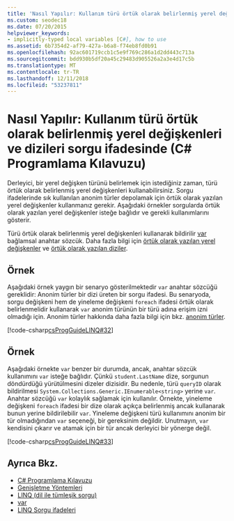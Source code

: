 ```yaml
---
title: 'Nasıl Yapılır: Kullanım türü örtük olarak belirlenmiş yerel değişkenleri ve dizileri sorgu ifadesinde - C# Programlama Kılavuzu'
ms.custom: seodec18
ms.date: 07/20/2015
helpviewer_keywords:
- implicitly-typed local variables [C#], how to use
ms.assetid: 6b7354d2-af79-427a-b6a8-f74eb8fd0b91
ms.openlocfilehash: 92ac601719ccb1c5e9f769c286a1d2dd443c713a
ms.sourcegitcommit: bdd930b5df20a45c29483d905526a2a3e4d17c5b
ms.translationtype: MT
ms.contentlocale: tr-TR
ms.lasthandoff: 12/11/2018
ms.locfileid: "53237811"
---
```

# <a name="how-to-use-implicitly-typed-local-variables-and-arrays-in-a-query-expression-c-programming-guide"></a>Nasıl Yapılır: Kullanım türü örtük olarak belirlenmiş yerel değişkenleri ve dizileri sorgu ifadesinde (C# Programlama Kılavuzu)
Derleyici, bir yerel değişken türünü belirlemek için istediğiniz zaman, türü örtük olarak belirlenmiş yerel değişkenleri kullanabilirsiniz. Sorgu ifadelerinde sık kullanılan anonim türler depolamak için örtük olarak yazılan yerel değişkenler kullanmanız gerekir. Aşağıdaki örnekler sorgularda örtük olarak yazılan yerel değişkenler isteğe bağlıdır ve gerekli kullanımlarını gösterir.  
  
 Türü örtük olarak belirlenmiş yerel değişkenleri kullanarak bildirilir [var](../../../csharp/language-reference/keywords/var.md) bağlamsal anahtar sözcük. Daha fazla bilgi için [örtük olarak yazılan yerel değişkenler](../../../csharp/programming-guide/classes-and-structs/implicitly-typed-local-variables.md) ve [örtük olarak yazılan diziler](../../../csharp/programming-guide/arrays/implicitly-typed-arrays.md).  
  
## <a name="example"></a>Örnek  
 Aşağıdaki örnek yaygın bir senaryo gösterilmektedir `var` anahtar sözcüğü gereklidir: Anonim türler bir dizi üreten bir sorgu ifadesi. Bu senaryoda, sorgu değişkeni hem de yineleme değişkeni `foreach` ifadesi örtük olarak belirlenmelidir kullanarak `var` anonim türünün bir türü adına erişim izni olmadığı için. Anonim türler hakkında daha fazla bilgi için bkz. [anonim türler](../../../csharp/programming-guide/classes-and-structs/anonymous-types.md).  
  
 [!code-csharp[csProgGuideLINQ#32](../../../csharp/programming-guide/arrays/codesnippet/CSharp/how-to-use-implicitly-typed-local-variables-and-arrays-in-a-query-expression_1.cs)]  
  
## <a name="example"></a>Örnek  
 Aşağıdaki örnekte `var` benzer bir durumda, ancak, anahtar sözcük kullanımını `var` isteğe bağlıdır. Çünkü `student.LastName` dize, sorgunun döndürdüğü yürütülmesini dizeler dizisidir. Bu nedenle, türü `queryID` olarak bildirilmesi `System.Collections.Generic.IEnumerable<string>` yerine `var`. Anahtar sözcüğü `var` kolaylık sağlamak için kullanılır. Örnekte, yineleme değişkeni `foreach` ifadesi bir dize olarak açıkça belirlenmiş ancak kullanarak bunun yerine bildirilebilir `var`. Yineleme değişkeni türü kullanımını anonim bir tür olmadığından `var` seçeneği, bir gereksinim değildir. Unutmayın, `var` kendisini çıkarır ve atamak için bir tür ancak derleyici bir yönerge değil.  
  
 [!code-csharp[csProgGuideLINQ#33](../../../csharp/programming-guide/arrays/codesnippet/CSharp/how-to-use-implicitly-typed-local-variables-and-arrays-in-a-query-expression_2.cs)]  
  
## <a name="see-also"></a>Ayrıca Bkz.

- [C# Programlama Kılavuzu](../../../csharp/programming-guide/index.md)  
- [Genişletme Yöntemleri](../../../csharp/programming-guide/classes-and-structs/extension-methods.md)  
- [LINQ (dil ile tümleşik sorgu)](../../../csharp/linq/index.md)  
- [var](../../../csharp/language-reference/keywords/var.md)  
- [LINQ Sorgu ifadeleri](../../../csharp/programming-guide/linq-query-expressions/index.md)
